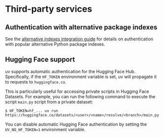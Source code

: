 # Third-party services

## Authentication with alternative package indexes

See the [alternative indexes integration guide](../../guides/integration/alternative-indexes.md) for
details on authentication with popular alternative Python package indexes.

## Hugging Face support

uv supports automatic authentication for the Hugging Face Hub. Specifically, if the `HF_TOKEN`
environment variable is set, uv will propagate it to requests to `huggingface.co`.

This is particularly useful for accessing private scripts in Hugging Face Datasets. For example, you
can run the following command to execute the script `main.py` script from a private dataset:

```console
$ HF_TOKEN=hf_... uv run https://huggingface.co/datasets/<user>/<name>/resolve/<branch>/main.py
```

You can disable automatic Hugging Face authentication by setting the `UV_NO_HF_TOKEN=1` environment
variable.
